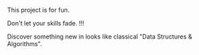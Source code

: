 This project is for fun.

Don't let your skills fade. !!!

Discover something new in looks like classical "Data Structures & Algorithms".  
